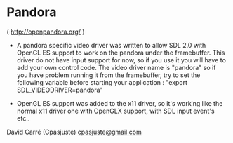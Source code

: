 Pandora
=====================================================================

( http://openpandora.org/ )

- A pandora specific video driver was written to allow SDL 2.0 with OpenGL ES
  support to work on the pandora under the framebuffer. This driver do not have
  input support for now, so if you use it you will have to add your own control code.
  The video driver name is "pandora" so if you have problem running it from
  the framebuffer, try to set the following variable before starting your application :
  "export SDL_VIDEODRIVER=pandora"

- OpenGL ES support was added to the x11 driver, so it's working like the normal
  x11 driver one with OpenGLX support, with SDL input event's etc..

David Carré (Cpasjuste)
cpasjuste@gmail.com
